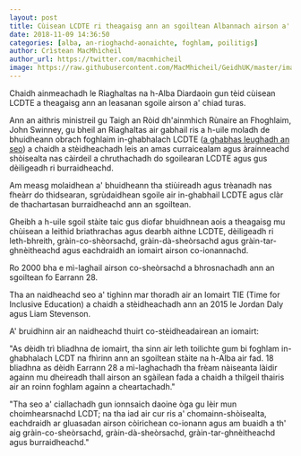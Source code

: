```yaml
---
layout: post
title: Cùisean LCDTE ri theagaisg ann an sgoiltean Albannach airson a' chiad turas
date: 2018-11-09 14:36:50
categories: [alba, an-rioghachd-aonaichte, foghlam, poilitigs]
author: Crìstean MacMhìcheil
author_url: https://twitter.com/macmhicheil
image: https://raw.githubusercontent.com/MacMhicheil/GeidhUK/master/images/2018-11-09-cuisean-lcdte-ri-theagaisg-ann-an-sgoiltean-albannach-airson-a-chiad-turas.png
---
```


Chaidh ainmeachadh le Riaghaltas na h-Alba Diardaoin gun tèid cùisean LCDTE a theagaisg ann an leasanan sgoile airson a' chiad turas.

<!--more-->

Ann an aithris ministreil gu Taigh an Ròid dh'ainmhich Rùnaire an Fhoghlaim, John Swinney, gu bheil an Riaghaltas air gabhail ris a h-uile moladh de bhuidheann obrach foghlaim in-ghabhalach LCDTE ([a ghabhas leughadh an seo](https://www2.gov.scot/Resource/0054/00542171.pdf)) a chaidh a stèidheachadh leis an amas curraicealam agus àrainneachd shòisealta nas càirdeil a chruthachadh do sgoilearan LCDTE agus gus dèiligeadh ri burraidheachd.

Am measg molaidhean a' bhuidheann tha stiùireadh agus trèanadh nas fheàrr do thidsearan, sgrùdaidhean sgoile air in-ghabhail LCDTE agus clàr de thachartasan burraidheachd ann an sgoiltean.

Gheibh a h-uile sgoil stàite taic gus diofar bhuidhnean aois a theagaisg mu chùisean a leithid briathrachas agus dearbh aithne LCDTE, dèiligeadh ri leth-bhreith, gràin-co-shèorsachd, gràin-dà-sheòrsachd agus gràin-tar-ghnèitheachd agus eachdraidh an iomairt airson co-ionannachd.

Ro 2000 bha e mì-laghail airson co-sheòrsachd a bhrosnachadh ann an sgoiltean fo Earrann 28.

Tha an naidheachd seo a' tighinn mar thoradh air an Iomairt TIE (Time for Inclusive Education) a chaidh a stèidheachadh ann an 2015 le Jordan Daly agus Liam Stevenson.

A' bruidhinn air an naidheachd thuirt co-stèidheadairean an iomairt:

"As dèidh trì bliadhna de iomairt, tha sinn air leth toilichte gum bi foghlam in-ghabhalach LCDT na fhìrinn ann an sgoiltean stàite na h-Alba air fad. 18 bliadhna as dèidh Earrann 28 a mì-laghachadh tha frèam nàiseanta làidir againn mu dheireadh thall airson an sgàilean fada a chaidh a thilgeil thairis air an roinn foghlam againn a cheartachadh."

"Tha seo a' ciallachadh gun ionnsaich daoine òga gu lèir mun choimhearsnachd LCDT; na tha iad air cur ris a' chomainn-shòisealta, eachdraidh ar gluasadan airson còirichean co-ionann agus am buaidh a th' aig gràin-co-sheòrsachd, gràin-dà-sheòrsachd, gràin-tar-ghnèitheachd agus burraidheachd."
